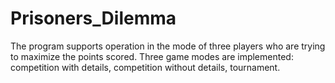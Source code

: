 # Prisoners_Dilemma
The program supports operation in the mode of three players who are trying to maximize the points scored. Three game modes are implemented: competition with details, competition without details, tournament.
